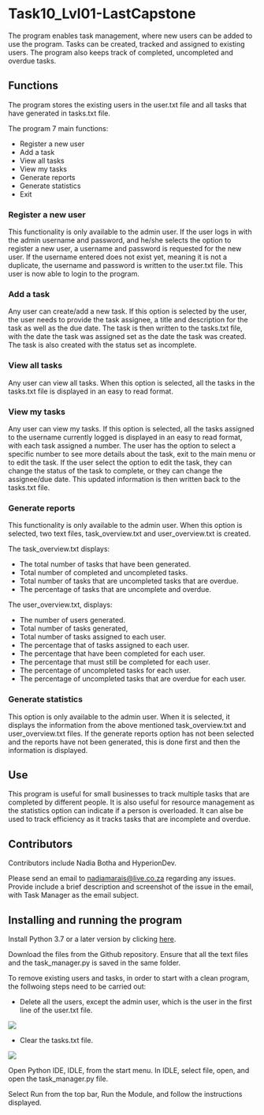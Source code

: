 # Task10_Lvl01-LastCapstone

The program enables task management, where new users can be added to use the program. Tasks can be created, tracked and assigned to existing users. The program also keeps track of completed, uncompleted and overdue tasks.

## Functions
The program stores the existing users in the user.txt file and all tasks that have generated in tasks.txt file. 

The program 7 main functions:
- Register a new user
- Add a task
- View all tasks
- View my tasks
- Generate reports
- Generate statistics
- Exit

### Register a new user
This functionality is only available to the admin user. If the user logs in with the admin username and password, and he/she selects the option to register a new user, a username and password is requested for the new user. If the username entered does not exist yet, meaning it is not a duplicate, the username and password is written to the user.txt file. This user is now able to login to the program. 

### Add a task
Any user can create/add a new task. If this option is selected by the user, the user needs to provide the task assignee, a title and description for the task as well as the due date. 
The task is then written to the tasks.txt file, with the date the task was assigned set as the date the task was created. The task is also created with the status set as incomplete.

### View all tasks
Any user can view all tasks. When this option is selected, all the tasks in the tasks.txt file is displayed in an easy to read format.

### View my tasks
Any user can view my tasks. If this option is selected, all the tasks assigned to the username currently logged is displayed in an easy to read format, with each task assigned a number. The user has the option to select a specific number to see more details about the task, exit to the main menu or to edit the task. If the user select the option to edit the task, they can change the status of the task to complete, or they can change the assignee/due date. This updated information is then written back to the tasks.txt file.

### Generate reports
This functionality is only available to the admin user.
When this option is selected, two text files, task_overview.txt and user_overview.txt is created.

The task_overview.txt displays:
- The total number of tasks that have been generated. 
- Total number of completed and uncompleted tasks.
- Total number of tasks that are uncompleted tasks that are overdue.
- The percentage of tasks that are uncomplete and overdue.

The user_overview.txt, displays:
- The number of users generated. 
- Total number of tasks generated, 
- Total number of tasks assigned to each user.
- The percentage that of tasks assigned to each user.
- The percentage that have been completed for each user.
- The percentage that must still be completed for each user.
- The percentage of uncompleted tasks for each user.
- The percentage of uncompleted tasks that are overdue for each user.

### Generate statistics
This option is only available to the admin user. When it is selected, it displays the information from the above mentioned task_overview.txt and user_overview.txt files. If the generate reports option has not been selected and the reports have not been generated, this is done first and then the information is displayed.

## Use
This program is useful for small businesses to track multiple tasks that are completed by different people. It is also useful for resource management as the statistics option can indicate if a person is overloaded. It can alse be used to track efficiency as it tracks tasks that are incomplete and overdue.

## Contributors
Contributors include Nadia Botha and HyperionDev. 

Please send an email to nadiamarais@live.co.za regarding any issues. Provide include a brief description and screenshot of the issue in the email, with Task Manager as the email subject. 

## Installing and running the program
Install Python 3.7 or a later version by clicking [here](https://www.python.org/downloads/).

Download the files from the Github repository. Ensure that all the text files and the task_manager.py is saved in the same folder. 

To remove existing users and tasks, in order to start with a clean program, the follwoing steps need to be carried out:

- Delete all the users, except the admin user, which is the user in the first line of the user.txt file.

![](Images/Users.PNG)

- Clear the tasks.txt file.

![](Images/Tasks.PNG)


Open Python IDE, IDLE, from the start menu. In IDLE, select file, open, and open the task_manager.py file. 

Select Run from the top bar, Run the Module, and follow the instructions displayed.




